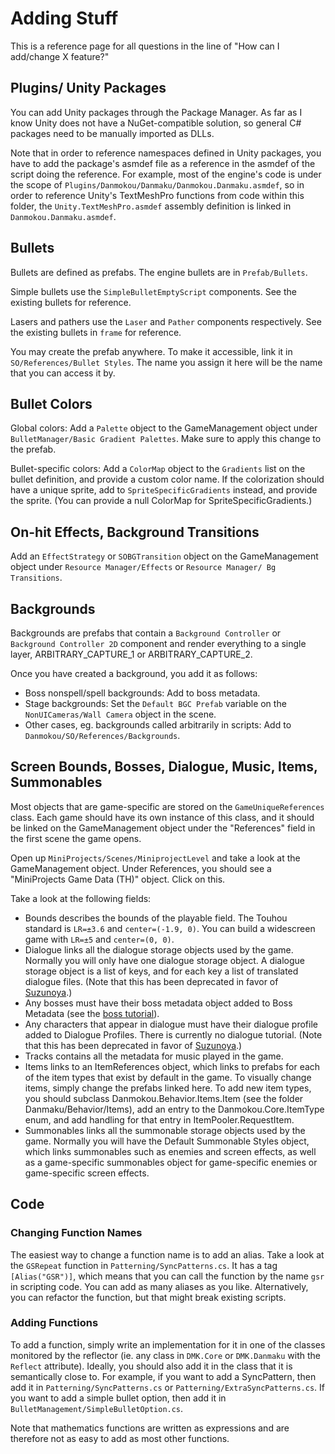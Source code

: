 # Adding Stuff

This is a reference page for all questions in the line of "How can I add/change X feature?"

## Plugins/ Unity Packages

You can add Unity packages through the Package Manager. As far as I know Unity does not have a NuGet-compatible solution, so general C# packages need to be manually imported as DLLs.

Note that in order to reference namespaces defined in Unity packages, you have to add the package's asmdef file as a reference in the asmdef of the script doing the reference. For example, most of the engine's code is under the scope of `Plugins/Danmokou/Danmaku/Danmokou.Danmaku.asmdef`, so in order to reference Unity's TextMeshPro functions from code within this folder, the `Unity.TextMeshPro.asmdef` assembly definition is linked in `Danmokou.Danmaku.asmdef`. 

## Bullets

Bullets are defined as prefabs. The engine bullets are in `Prefab/Bullets`. 

Simple bullets use the `SimpleBulletEmptyScript` components. See the existing bullets for reference.

Lasers and pathers use the `Laser` and `Pather` components respectively. See the existing bullets in `frame` for reference.

You may create the prefab anywhere. To make it accessible, link it in `SO/References/Bullet Styles`. The name you assign it here will be the name that you can access it by.

## Bullet Colors

Global colors: Add a `Palette` object to the GameManagement object under `BulletManager/Basic Gradient Palettes`. Make sure to apply this change to the prefab.

Bullet-specific colors: Add a `ColorMap` object to the `Gradients` list on the bullet definition, and provide a custom color name. If the colorization should have a unique sprite, add to `SpriteSpecificGradients` instead, and provide the sprite. (You can provide a null ColorMap for SpriteSpecificGradients.)

## On-hit Effects, Background Transitions

Add an `EffectStrategy` or `SOBGTransition` object on the GameManagement object under `Resource Manager/Effects` or `Resource Manager/ Bg Transitions`.

## Backgrounds

Backgrounds are prefabs that contain a `Background Controller` or `Background Controller 2D` component and render everything to a single layer, ARBITRARY_CAPTURE_1 or ARBITRARY_CAPTURE_2. 

Once you have created a background, you add it as follows:

- Boss nonspell/spell backgrounds: Add to boss metadata.
- Stage backgrounds: Set the `Default BGC Prefab` variable on the `NonUICameras/Wall Camera` object in the scene.
- Other cases, eg. backgrounds called arbitrarily in scripts: Add to `Danmokou/SO/References/Backgrounds`. 

## Screen Bounds, Bosses, Dialogue, Music, Items, Summonables

Most objects that are game-specific are stored on the `GameUniqueReferences` class. Each game should have its own instance of this class, and it should be linked on the GameManagement object under the "References" field in the first scene the game opens. 

Open up `MiniProjects/Scenes/MiniprojectLevel`  and take a look at the GameManagement object. Under References, you should see a "MiniProjects Game Data (TH)" object. Click on this.

Take a look at the following fields:

- Bounds describes the bounds of the playable field. The Touhou standard is `LR=±3.6` and `center=(-1.9, 0)`. You can build a widescreen game with `LR=±5` and `center=(0, 0)`. 
- Dialogue links all the dialogue storage objects used by the game. Normally you will only have one dialogue storage object. A dialogue storage object is a list of keys, and for each key a list of translated dialogue files. (Note that this has been deprecated in favor of [Suzunoya](szy/intro.md).)
- Any bosses must have their boss metadata object added to Boss Metadata (see the [boss tutorial](tbosses.md)).
- Any characters that appear in dialogue must have their dialogue profile added to Dialogue Profiles. There is currently no dialogue tutorial. (Note that this has been deprecated in favor of [Suzunoya](szy/intro.md).)
- Tracks contains all the metadata for music played in the game.
- Items links to an ItemReferences object, which links to prefabs for each of the item types that exist by default in the game. To visually change items, simply change the prefabs linked here. To add new item types, you should subclass Danmokou.Behavior.Items.Item (see the folder Danmaku/Behavior/Items), add an entry to the Danmokou.Core.ItemType enum, and add handling for that entry in ItemPooler.RequestItem.
- Summonables links all the summonable storage objects used by the game. Normally you will have the Default Summonable Styles object, which links summonables such as enemies and screen effects, as well as a game-specific summonables object for game-specific enemies or game-specific screen effects. 

## Code

### Changing Function Names

The easiest way to change a function name is to add an alias. Take a look at the `GSRepeat` function in `Patterning/SyncPatterns.cs`. It has a tag `[Alias("GSR")]`, which means that you can call the function by the name `gsr` in scripting code. You can add as many aliases as you like. Alternatively, you can refactor the function, but that might break existing scripts.

### Adding Functions

To add a function, simply write an implementation for it in one of the classes monitored by the reflector (ie. any class in `DMK.Core` or `DMK.Danmaku` with the `Reflect` attribute). Ideally, you should also add it in the class that it is semantically close to. For example, if you want to add a SyncPattern, then add it in `Patterning/SyncPatterns.cs` or `Patterning/ExtraSyncPatterns.cs`. If you want to add a simple bullet option, then add it in `BulletManagement/SimpleBulletOption.cs`.

Note that mathematics functions are written as expressions and are therefore not as easy to add as most other functions.
